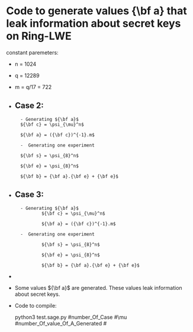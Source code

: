 
# Code to generate values {\bf a} that leak information about secret keys on Ring-LWE
constant paremeters: 
- n = 1024
- q = 12289 
- m = q/17 = 722

- ## Case 2:  
        - Generating ${\bf a}$   
        ${\bf c} = \psi_{\mu}^n$ 

        ${\bf a} = ({\bf c})^{-1}.m$ 

        -  Generating one experiment

        ${\bf s} = \psi_{8}^n$ 

        ${\bf e} = \psi_{8}^n$

        ${\bf b} = {\bf a}.{\bf e} + {\bf e}$

- ## Case 3:  
        - Generating ${\bf a}$   
                ${\bf c} = \psi_{\mu}^n$ 
    
                ${\bf a} = ({\bf c})^{-1}.m$ 
                
        -  Generating one experiment

                ${\bf s} = \psi_{8}^n$ 

                ${\bf e} = \psi_{8}^n$

                ${\bf b} = {\bf a}.{\bf e} + {\bf e}$

              
- 
- Some values ${\bf a}$ are generated. These values leak information about secret keys. 

- Code to compile: 

  python3 test.sage.py #number_Of_Case #\mu #number_Of_value_Of_A_Generated # 
    
